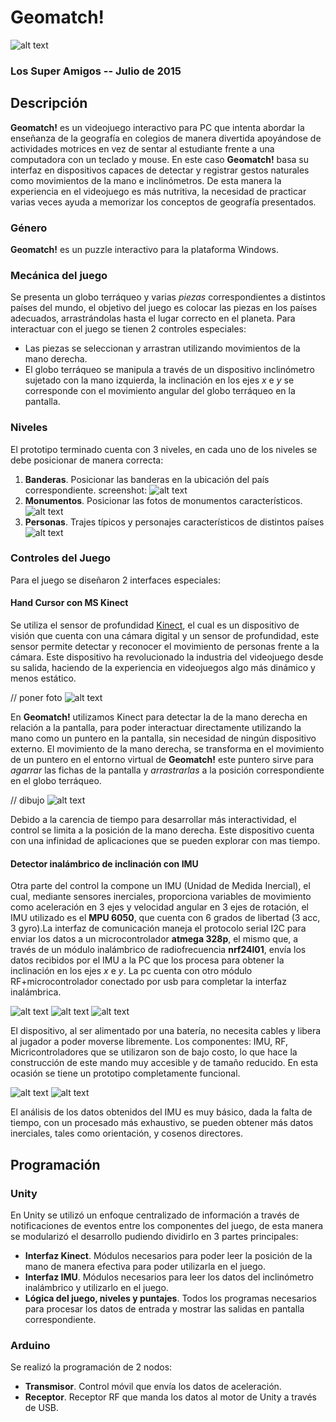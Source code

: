 # Geomatch!
![alt text][logo]
### **Los Super Amigos** -- Julio de 2015

## Descripción
**Geomatch!** es un videojuego interactivo para PC que intenta abordar la enseñanza de la geografía en 
colegios de manera divertida apoyándose de actividades motrices en vez de sentar al estudiante frente a una computadora
con un teclado y mouse. En este caso **Geomatch!** basa su interfaz en dispositivos capaces de detectar y registrar
gestos naturales como movimientos de la mano e inclinómetros. De esta manera la experiencia en el videojuego es más
nutritiva, la necesidad de practicar varias veces ayuda a memorizar los conceptos de geografía presentados.


### Género
**Geomatch!** es un puzzle interactivo para la plataforma Windows.

### Mecánica del juego
Se presenta un globo terráqueo y varias *piezas* correspondientes a distintos países del mundo, el objetivo del juego es
colocar las piezas en los países adecuados, arrastrándolas hasta el lugar correcto en el planeta.
Para interactuar con el juego se tienen 2 controles especiales: 
 * Las piezas se seleccionan y arrastran utilizando movimientos de la mano derecha.
 * El globo terráqueo se manipula a través de un dispositivo inclinómetro sujetado con la mano izquierda, 
    la inclinación en los ejes *x* e *y* se corresponde con el movimiento angular del globo terráqueo en la pantalla.

### Niveles
El prototipo terminado cuenta con 3 niveles, en cada uno de los niveles se debe posicionar de manera correcta:

1. **Banderas**. Posicionar las banderas en la ubicación del país correspondiente.
 screenshot: 
![alt text][Nivel 1]
2. **Monumentos**. Posicionar las fotos de monumentos característicos.
![alt text][Nivel 2]
3. **Personas**. Trajes típicos y personajes característicos de  distintos países
![alt text][Nivel 3]

### Controles del Juego
Para el juego se diseñaron 2 interfaces especiales:

#### Hand Cursor con MS Kinect
Se utiliza el sensor de profundidad [Kinect](https://www.microsoft.com/en-us/download/details.aspx?id=40278 "Kinect"), el cual es un dispositivo de visión que cuenta con una cámara digital y un sensor de profundidad, este sensor permite detectar y reconocer el movimiento de personas frente a la cámara. Este dispositivo ha revolucionado la industria del videojuego desde su salida, haciendo de la experiencia en videojuegos algo más dinámico y menos estático.

// poner foto
![alt text][kinect]

En **Geomatch!** utilizamos Kinect para detectar la de la mano derecha en relación a la pantalla, para poder interactuar directamente utilizando la mano como un puntero en la pantalla, sin necesidad de ningún dispositivo externo. El movimiento de la mano derecha, se transforma en el movimiento de un puntero en el entorno virtual de **Geomatch!** este puntero sirve para *agarrar* las fichas de la pantalla y *arrastrarlas* a la posición correspondiente en el globo terráqueo.

// dibujo
![alt text][diagrama kinect]

Debido a la carencia de tiempo para desarrollar más interactividad, el control se limita a la posición de la mano derecha. Este dispositivo cuenta con una infinidad de aplicaciones que se pueden explorar con mas tiempo.

#### Detector inalámbrico de inclinación con IMU
Otra parte del control la compone un IMU (Unidad de Medida Inercial), el cual, mediante sensores inerciales, proporciona variables de movimiento como aceleración en 3 ejes y velocidad angular en 3 ejes de rotación, el IMU utilizado es el **MPU 6050**, que cuenta con 6 grados de libertad (3 acc, 3 gyro).La interfaz de comunicación maneja el protocolo serial I2C para enviar los datos a un microcontrolador **atmega 328p**, el mismo que, a través de un módulo inalámbrico de radiofrecuencia **nrf24l01**, envía los datos recibidos por el IMU a la PC que los procesa para obtener la inclinación en los ejes *x* e *y*. La pc cuenta con otro módulo RF+microcontrolador conectado por usb para completar la interfaz inalámbrica.

![alt text][mpu]
![alt text][arduino nano]
![alt text][nrf4l01]

El dispositivo, al ser alimentado por una batería, no necesita cables y libera al jugador a poder moverse libremente. Los componentes: IMU, RF, Micricontroladores que se utilizaron son de bajo costo, lo que hace la construcción de este mando muy accesible y de tamaño reducido. En esta ocasión se tiene un prototipo completamente funcional.

![alt text][foto mando]
![alt text][foto pc]

El análisis de los datos obtenidos del IMU es muy básico, dada la falta de tiempo, con un procesado más exhaustivo, se pueden obtener más datos inerciales, tales como orientación, y cosenos directores. 

## Programación
### Unity
En Unity se utilizó un enfoque centralizado de información a través de notificaciones de eventos entre los componentes del juego, de esta manera se modularizó el desarrollo pudiendo dividirlo en 3 partes principales:
  * **Interfaz Kinect**. Módulos necesarios para poder leer la posición de la mano de manera efectiva para poder utilizarla en el juego.
  * **Interfaz IMU**. Módulos necesarios para leer los datos del inclinómetro inalámbrico y utilizarlo en el juego.
  * **Lógica del juego, niveles y puntajes**. Todos los programas necesarios para procesar los datos de entrada y mostrar las salidas en pantalla correspondiente.
  

### Arduino
Se realizó la programación de 2 nodos:
  * **Transmisor**. Control móvil que envía los datos de aceleración.
  * **Receptor**. Receptor RF que manda los datos al motor de Unity a través de USB.




[Nivel 1]: https://github.com/tabris2015/geomatch/blob/master/unity/imagen/nivel%201.png "Nivel 1"
[Nivel 2]: https://github.com/tabris2015/geomatch/blob/master/unity/imagen/nivel%202.png "Nivel 2"
[Nivel 3]: https://github.com/tabris2015/geomatch/blob/master/unity/imagen/nivel%203.png "Nivel 3"
[menu]: https://github.com/tabris2015/geomatch/blob/master/unity/imagen/menu_inicial.png "Menu"
[kinect]: https://github.com/tabris2015/geomatch/blob/master/unity/imagen/menu_inicial.png "kinect"
[diagrama kinect]: https://github.com/tabris2015/geomatch/blob/master/unity/imagen/diagrama_kinect.png "diagrama kinect"
[mpu]: https://github.com/tabris2015/geomatch/blob/master/unity/imagen/mpu.jpg "mpu"
[arduino nano]: https://github.com/tabris2015/geomatch/blob/master/unity/imagen/nano.png "arduino nano"
[nrf4l01]: https://github.com/tabris2015/geomatch/blob/master/unity/imagen/rf.jpg "nrf4l01"

[logo]: https://github.com/tabris2015/geomatch/blob/master/unity/imagen/geo.png "logotipo"

[foto mando]: https://github.com/tabris2015/geomatch/blob/master/unity/imagen/foto_mando.png "foto mando"
[foto pc]: https://github.com/tabris2015/geomatch/blob/master/unity/imagen/foto_pc.png "foto pc"
